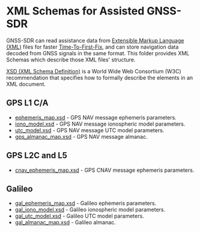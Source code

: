 # XML Schemas for Assisted GNSS-SDR

GNSS-SDR can read assistance data from [Extensible Markup Language (XML)](https://www.w3.org/XML/) files for faster [Time-To-First-Fix](https://gnss-sdr.org/design-forces/availability/#time-to-first-fix-ttff), and can store navigation data decoded from GNSS signals in the same format. This folder provides XML Schemas which describe those XML files' structure.

[XSD (XML Schema Definition)](https://www.w3.org/XML/Schema) is a World Wide Web Consortium (W3C) recommendation that specifies how to formally describe the elements in an XML document.


GPS L1 C/A
----------

 - [ephemeris_map.xsd](./ephemeris_map.xsd) - GPS NAV message ephemeris parameters.
 - [iono_model.xsd](./iono_model.xsd) - GPS NAV message ionospheric model parameters.
 - [utc_model.xsd](./utc_model.xsd) - GPS NAV message UTC model parameters.
 - [gps_almanac_map.xsd](./gps_almanac_map.xsd) - GPS NAV message almanac.
 
 
GPS L2C and L5
--------------
 
 - [cnav_ephemeris_map.xsd](./cnav_ephemeris_map.xsd) - GPS CNAV message ephemeris parameters.
 
 
Galileo
-------

 - [gal_ephemeris_map.xsd](./gal_ephemeris_map.xsd) - Galileo ephemeris parameters.
 - [gal_iono_model.xsd](./gal_iono_model.xsd) - Galileo ionospheric model parameters.
 - [gal_utc_model.xsd](./gal_utc_model.xsd) - Galileo UTC model parameters.
 - [gal_almanac_map.xsd](./gal_almanac_map.xsd) - Galileo almanac.
